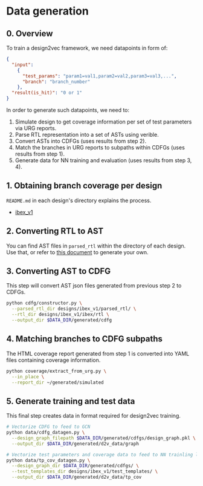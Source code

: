 # Data generation

## 0. Overview

To train a design2vec framework, we need datapoints in form of:
```json
{
  "input":
    {
      "test_params": "param1=val1,param2=val2,param3=val3,...",
      "branch": "branch_number"
    },
  "result(is_hit)": "0 or 1"
}
```

In order to generate such datapoints, we need to:

1. Simulate design to get coverage information per set of test parameters via URG reports.
2. Parse RTL representation into a set of ASTs using verible.
3. Convert ASTs into CDFGs (uses results from step 2).
4. Match the branches in URG reports to subpaths within CDFGs (uses results from step 1).
5. Generate data for NN training and evaluation (uses results from step 3, 4).

## 1. Obtaining branch coverage per design

`README.md` in each design's directory explains the process.
- [ibex_v1](../designs/ibex_v1/)

## 2. Converting RTL to AST

You can find AST files in `parsed_rtl` within the directory of each design. Use that, or refer to [this document](verible.md) to generate your own.

## 3. Converting AST to CDFG

This step will convert AST json files generated from previous step 2 to CDFGs.

```bash
python cdfg/constructor.py \
  --parsed_rtl_dir designs/ibex_v1/parsed_rtl/ \
  --rtl_dir designs/ibex_v1/ibex/rtl \
  --output_dir $DATA_DIR/generated/cdfg
```

## 4. Matching branches to CDFG subpaths

The HTML coverage report generated from step 1 is converted into YAML files containing coverage information.

```bash
python coverage/extract_from_urg.py \
  --in_place \
  --report_dir ~/generated/simulated
```

## 5. Generate training and test data

This final step creates data in format required for design2vec training.

```bash
# Vectorize CDFG to feed to GCN
python data/cdfg_datagen.py \
  --design_graph_filepath $DATA_DIR/generated/cdfgs/design_graph.pkl \
  --output_dir $DATA_DIR/generated/d2v_data/graph

# Vectorize test parameters and coverage data to feed to NN trainling loop
python data/tp_cov_datagen.py \
  --design_graph_dir $DATA_DIR/generated/cdfgs/ \
  --test_templates_dir designs/ibex_v1/test_templates/ \
  --output_dir $DATA_DIR/generated/d2v_data/tp_cov
```